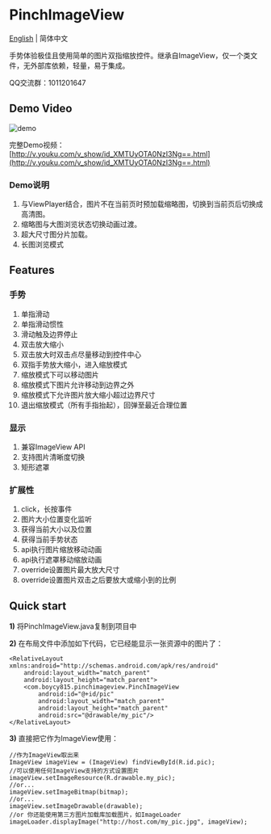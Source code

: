 # PinchImageView

[English](README.md) | 简体中文

手势体验极佳且使用简单的图片双指缩放控件。继承自ImageView，仅一个类文件，无外部库依赖，轻量，易于集成。

QQ交流群：1011201647

## Demo Video

![demo](demo/demo.gif)

完整Demo视频：[http://v.youku.com/v_show/id_XMTUyOTA0NzI3Ng==.html](http://v.youku.com/v_show/id_XMTUyOTA0NzI3Ng==.html)

### Demo说明

1. 与ViewPlayer结合，图片不在当前页时预加载缩略图，切换到当前页后切换成高清图。
2. 缩略图与大图浏览状态切换动画过渡。
3. 超大尺寸图分片加载。
4. 长图浏览模式

## Features

### 手势

1. 单指滑动
2. 单指滑动惯性
3. 滑动触及边界停止
4. 双击放大缩小
5. 双击放大时双击点尽量移动到控件中心
6. 双指手势放大缩小，进入缩放模式
7. 缩放模式下可以移动图片
8. 缩放模式下图片允许移动到边界之外
9. 缩放模式下允许图片放大缩小超过边界尺寸
10. 退出缩放模式（所有手指抬起），回弹至最近合理位置

### 显示

1. 兼容ImageView API
2. 支持图片清晰度切换
3. 矩形遮罩

### 扩展性

1. click，长按事件
2. 图片大小位置变化监听
3. 获得当前大小以及位置
4. 获得当前手势状态
5. api执行图片缩放移动动画
6. api执行遮罩移动缩放动画
7. override设置图片最大放大尺寸
8. override设置图片双击之后要放大或缩小到的比例

## Quick start

**1)** 将PinchImageView.java复制到项目中

**2)** 在布局文件中添加如下代码，它已经能显示一张资源中的图片了：

    <RelativeLayout xmlns:android="http://schemas.android.com/apk/res/android"
        android:layout_width="match_parent"
        android:layout_height="match_parent">
        <com.boycy815.pinchimageview.PinchImageView
            android:id="@+id/pic"
            android:layout_width="match_parent"
            android:layout_height="match_parent"
            android:src="@drawable/my_pic"/>
    </RelativeLayout>

**3)** 直接把它作为ImageView使用：

    //作为ImageView取出来
    ImageView imageView = (ImageView) findViewById(R.id.pic);
    //可以使用任何ImageView支持的方式设置图片
    imageView.setImageResource(R.drawable.my_pic);
    //or...
    imageView.setImageBitmap(bitmap);
    //or...
    imageView.setImageDrawable(drawable);
    //or 你还能使用第三方图片加载库加载图片，如ImageLoader
    imageLoader.displayImage("http://host.com/my_pic.jpg", imageView);
